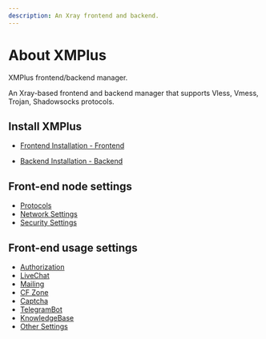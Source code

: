 ```yaml
---
description: An Xray frontend and backend.
---
```


# About XMPlus

XMPlus frontend/backend manager.

An Xray-based frontend and backend manager that supports Vless, Vmess, Trojan, Shadowsocks protocols.

## Install XMPlus

* [Frontend Installation - Frontend](install/aapanel.md)

* [Backend Installation - Backend](install/xmplus.md)

## Front-end node settings

   * [Protocols](servers/protocols.md)
   * [Network Settings](servers/network-settings.md)
   * [Security Settings](servers/security-settings.md)

## Front-end usage settings

   * [Authorization](usage/license.md)
   * [LiveChat](usage/livechat.md)
   * [Mailing](usage/google.md)
   * [CF Zone](usage/zone.md)
   * [Captcha](usage/captcha.md)
   * [TelegramBot](usage/telegram.md)
   * [KnowledgeBase](usage/knowledgebase.md)
   * [Other Settings](usage/basic.md)